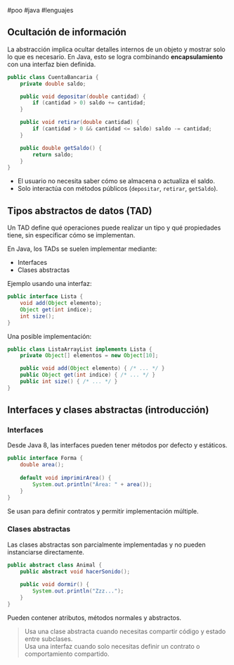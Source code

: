 #poo #java #lenguajes

## Ocultación de información

La abstracción implica ocultar detalles internos de un objeto y mostrar solo lo que es necesario. En Java, esto se logra combinando **encapsulamiento** con una interfaz bien definida.

```java
public class CuentaBancaria {
    private double saldo;

    public void depositar(double cantidad) {
        if (cantidad > 0) saldo += cantidad;
    }

    public void retirar(double cantidad) {
        if (cantidad > 0 && cantidad <= saldo) saldo -= cantidad;
    }

    public double getSaldo() {
        return saldo;
    }
}
```

- El usuario no necesita saber cómo se almacena o actualiza el saldo.
- Solo interactúa con métodos públicos (`depositar`, `retirar`, `getSaldo`).

## Tipos abstractos de datos (TAD)

Un TAD define qué operaciones puede realizar un tipo y qué propiedades tiene, sin especificar cómo se implementan.

En Java, los TADs se suelen implementar mediante:
- Interfaces
- Clases abstractas

Ejemplo usando una interfaz:

```java
public interface Lista {
    void add(Object elemento);
    Object get(int indice);
    int size();
}
```

Una posible implementación:

```java
public class ListaArrayList implements Lista {
    private Object[] elementos = new Object[10];

    public void add(Object elemento) { /* ... */ }
    public Object get(int indice) { /* ... */ }
    public int size() { /* ... */ }
}
```

## Interfaces y clases abstractas (introducción)

### Interfaces

Desde Java 8, las interfaces pueden tener métodos por defecto y estáticos.

```java
public interface Forma {
    double area();
    
    default void imprimirArea() {
        System.out.println("Área: " + area());
    }
}
```

Se usan para definir contratos y permitir implementación múltiple.

### Clases abstractas

Las clases abstractas son parcialmente implementadas y no pueden instanciarse directamente.

```java
public abstract class Animal {
    public abstract void hacerSonido();
    
    public void dormir() {
        System.out.println("Zzz...");
    }
}
```

Pueden contener atributos, métodos normales y abstractos.

> Usa una clase abstracta cuando necesitas compartir código y estado entre subclases.  
> Usa una interfaz cuando solo necesitas definir un contrato o comportamiento compartido.